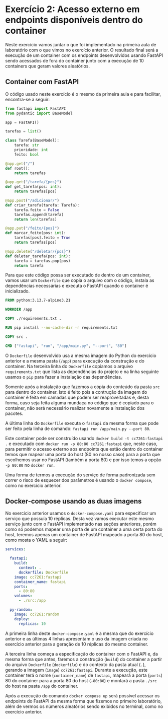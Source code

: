 # Exercício 2: Acesso externo em endpoints disponíveis dentro do container

Neste exercício vamos juntar o que foi implementado na primeira aula de laboratório com o que vimos no exercício anterior. O resultado final será a execução de um container com os endpoints desenvolvidos usando FastAPI sendo acessados de fora do container junto com a execução de 10 containers que geram valores aleatórios.

## Container com FastAPI

O código usado neste exercício é o mesmo da primeira aula e para facilitar, encontra-se a seguir:

```python
from fastapi import FastAPI
from pydantic import BaseModel

app = FastAPI()

tarefas = list()

class Tarefa(BaseModel):
    tarefa: str
    prioridade: int
    feito: bool

@app.get("/")
def root():
    return tarefas

@app.get("/tarefa/{pos}")
def get_tarefa(pos: int):
    return tarefas[pos]

@app.post("/adicionar/")
def criar_tarefa(tarefa: Tarefa):
    tarefa.feito = False
    tarefas.append(tarefa)
    return len(tarefas)

@app.put("/feito/{pos}")
def marcar_feito(pos: int):
    tarefas[pos].feito = True
    return tarefas[pos]

@app.delete("/deletar/{pos}")
def deletar_tarefa(pos: int):
    tarefa = tarefas.pop(pos)
    return tarefa
```

Para que este código possa ser executado de dentro de um container, vamos usar um `Dockerfile` que copia o arquivo com o código, instala as dependências necessárias e executa o FastAPI quando o container é inicializado.

```Dockerfile
FROM python:3.13.7-alpine3.21

WORKDIR /app

COPY ./requirements.txt .

RUN pip install --no-cache-dir -r requirements.txt

COPY src .

CMD ["fastapi", "run", "/app/main.py", "--port", "80"]
```

O `Dockerfile` desenvolvido usa a mesma imagem do Python do exercício anterior e a mesma pasta (`/app`) para execução da construção e do container. Na terceira linha do `Dockerfile` copiamos o arquivo `requirements.txt` que lista as dependências do projeto e na linha seguinte usamos o `pip` para fazer a instalação das dependências.

Somente após a instalação que fazemos a cópia do conteúdo da pasta `src` para dentro do container. Isto é feito pois a contrução da imagem do container é feita em camadas que podem ser reaproveitadas e, desta forma, caso seja feita alguma mundaça no código que é copiado para o container, não será necessário realizar novamente a instalação dos pacotes.

A última linha do `Dockerfile` executa o `fastapi` da mesma forma que pode ser feito pela linha de comando: `fastapi run /app/main.py --port 80`.

Este container pode ser construído usando `docker build -t cc7261:fastapi .` e executado com `docker run -p 80:80 cc7261:fastapi` que, neste caso, para permitir o acesso externo aos endpoints que estão dentro do container temos que mapear uma porta do host (80 no nosso caso) para a porta que escolhemos usar no FastAPI (também a porta 80) e por isso temos a opção `-p 80:80` no `docker run`.

Uma forma de termos a execução do serviço de forma padronizada sem correr o risco de esquecer dos parâmetros é usando o `docker compose`, como no exercício anterior.

## Docker-compose usando as duas imagens

No exercício anterior usamos o `docker-compose.yaml` para especificar um serviço que possuía 10 réplicas. Desta vez vamos executar este mesmo serviço junto com o FastAPI implementado nas seções anteriores, porém como só podemos mapear uma porta de um container a uma certa porta do host, teremos apenas um container de FastAPI mapeado a porta 80 do host, como mosta o YAML a seguir:

```yaml
services:

  fastapi:
    build:
      context: .
      dockerfile: Dockerfile
    image: cc7261:fastapi
    container_name: fastapi
    ports:
      - 80:80
    volumes:
      - ./src:/app

  py-random:
    image: cc7261:random
    deploy:
      replicas: 10
```
A primeira linha deste `docker-compose.yaml` é a mesma que do exercício anterior e as últimas 4 linhas apresentam o uso da imagem criada no exercício anterior para a geração de 10 réplicas do mesmo container.

A terceira linha começa a especificação do container com o FastAPI e, da mesma forma que antes, faremos a construção (`build`) do container a partir do arquivo `Dockerfile` (`dockerfile`) e do contexto da pasta atual (`.`), gerando a imagem (`image`) `cc7261:fastapi`. Durante a execução, este container terá o nome (`container_name`) de `fastapi`, mapeará a porta (`ports`) 80 do container para a porta 80 do host (`-80:80`) e montará a pasta `./src` do host na pasta `/app` do container.

Após a execução do comando `docker compose up` será possível acessar os endpoints do FastAPI da mesma forma que fizemos no primeiro laboratório, além de vermos os números aleatórios sendo exibidos no terminal, como no exercício anterior.
